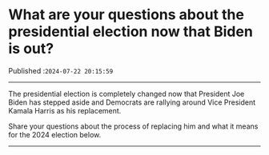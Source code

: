 # What are your questions about the presidential election now that Biden is out?

Published :`2024-07-22 20:15:59`

---

The presidential election is completely changed now that President Joe Biden has stepped aside and Democrats are rallying around Vice President Kamala Harris as his replacement.

Share your questions about the process of replacing him and what it means for the 2024 election below.

---

